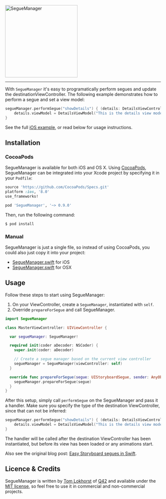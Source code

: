 <img src="https://cloud.githubusercontent.com/assets/75655/6469027/8ef96b9e-c1d9-11e4-87a1-b76bfa3b820d.png" width="234" alt="SegueManager">
<hr>

With `SegueManager` it's easy to programatically perform segues and update the destinationViewController.
The following example demonstrates how to perform a segue and set a view model:

```swift
segueManager.performSegue("showDetails") { (details: DetailsViewController) in
    details.viewModel = DetailsViewModel("This is the details view model")
}
```

See the full [iOS example](https://github.com/tomlokhorst/SegueManager/blob/develop/examples/iOS-Example/SegueExample/MasterViewController.swift), or read below for usage instructions.

Installation
------------

### CocoaPods

SegueManager is available for both iOS and OS X. Using [CocoaPods](http://cocoapods.org), SegueManager can be integrated into your Xcode project by specifying it in your `Podfile`:

```ruby
source 'https://github.com/CocoaPods/Specs.git'
platform :ios, '8.0'
use_frameworks!

pod 'SegueManager', '~> 0.9.0'
```

Then, run the following command:

```bash
$ pod install
```


### Manual

SegueManager is just a single file, so instead of using CocoaPods, you could also just copy it into your project:

 - [SegueManager.swift](https://github.com/tomlokhorst/SegueManager/blob/develop/ios/SegueManager.swift) for iOS
 - [SegueManager.swift](https://github.com/tomlokhorst/SegueManager/blob/develop/osx/SegueManager.swift) for OSX


Usage
---------

Follow these steps to start using SegueManager:

1. On your ViewController, create a `SegueManager`, instantiated with `self`.
2. Override `prepareForSegue` and call SegueManager.

```swift
import SegueManager

class MasterViewController: UIViewController {

  var segueManager: SegueManager!

  required init(coder aDecoder: NSCoder) {
    super.init(coder: aDecoder)

    // Create a segue manager based on the current view controller
    segueManager = SegueManager(viewController: self)
  }

  override func prepareForSegue(segue: UIStoryboardSegue, sender: AnyObject?) {
    segueManager.prepareForSegue(segue)
  }
}
```

After this setup, simply call `performSegue` on the SegueManager and pass it a handler. Make sure you specify the type of the destination ViewController, since that can not be inferred:

```swift
segueManager.performSegue("showDetails") { (details: DetailsViewController) in
    details.viewModel = DetailsViewModel("This is the details view model")
}
```
The handler will be called after the destination ViewController has been instantiated, but before its view has been loaded or any animations start.

Also see the original blog post: [Easy Storyboard segues in Swift](http://tomlokhorst.tumblr.com/post/104358251649/easy-storyboard-segues-in-swift).

Licence & Credits
-----------------

SegueManager is written by [Tom Lokhorst](https://twitter.com/tomlokhorst) of [Q42](http://q42.com) and available under the [MIT license](https://github.com/tomlokhorst/SegueManager/blob/develop/LICENSE), so feel free to use it in commercial and non-commercial projects.


